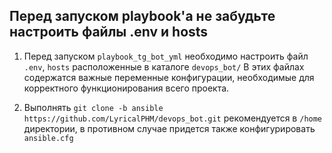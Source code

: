 ## Перед запуском playbook'а не забудьте настроить файлы .env и hosts

1. Перед запуском `playbook_tg_bot_yml` необходимо настроить файл `.env`, `hosts` расположенные в каталоге `devops_bot/` В этих файлах содержатся важные переменные конфигурации, необходимые для корректного функционирования всего проекта.

  
2. Выполнять `git clone -b ansible https://github.com/LyricalPHM/devops_bot.git` рекомендуется в `/home` директории, в противном случае придется также конфигурировать `ansible.cfg`
